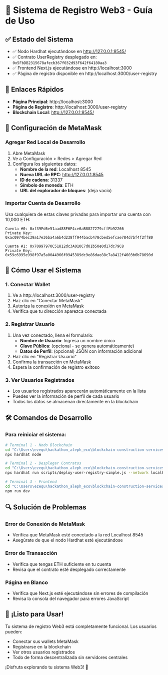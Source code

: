 # 🚀 Sistema de Registro Web3 - Guía de Uso

## ✅ Estado del Sistema
- ✅ Nodo Hardhat ejecutándose en http://127.0.0.1:8545/
- ✅ Contrato UserRegistry desplegado en: `0x5FbDB2315678afecb367f032d93F642f64180aa3`
- ✅ Frontend Next.js ejecutándose en http://localhost:3000
- ✅ Página de registro disponible en http://localhost:3000/user-registry

## 🔗 Enlaces Rápidos
- **Página Principal**: http://localhost:3000
- **Página de Registro**: http://localhost:3000/user-registry
- **Blockchain Local**: http://127.0.0.1:8545/

## 🦊 Configuración de MetaMask

### Agregar Red Local de Desarrollo
1. Abre MetaMask
2. Ve a Configuración > Redes > Agregar Red
3. Configura los siguientes datos:
   - **Nombre de la red**: Localhost 8545
   - **Nueva URL de RPC**: http://127.0.0.1:8545
   - **ID de cadena**: 31337
   - **Símbolo de moneda**: ETH
   - **URL del explorador de bloques**: (deja vacío)

### Importar Cuenta de Desarrollo
Usa cualquiera de estas claves privadas para importar una cuenta con 10,000 ETH:

```
Cuenta #0: 0xf39Fd6e51aad88F6F4ce6aB8827279cffFb92266
Private Key: 0xac0974bec39a17e36ba4a6b4d238ff944bacb478cbed5efcae784d7bf4f2ff80

Cuenta #1: 0x70997970C51812dc3A010C7d01b50e0d17dc79C8  
Private Key: 0x59c6995e998f97a5a0044966f0945389dc9e86dae88c7a8412f4603b6b78690d
```

## 🎯 Cómo Usar el Sistema

### 1. Conectar Wallet
1. Ve a http://localhost:3000/user-registry
2. Haz clic en "Conectar MetaMask"
3. Autoriza la conexión en MetaMask
4. Verifica que tu dirección aparezca conectada

### 2. Registrar Usuario
1. Una vez conectado, llena el formulario:
   - **Nombre de Usuario**: Ingresa un nombre único
   - **Clave Pública**: (opcional - se genera automáticamente)
   - **Datos de Perfil**: (opcional) JSON con información adicional
2. Haz clic en "Registrar Usuario"
3. Confirma la transacción en MetaMask
4. Espera la confirmación de registro exitoso

### 3. Ver Usuarios Registrados
- Los usuarios registrados aparecerán automáticamente en la lista
- Puedes ver la información de perfil de cada usuario
- Todos los datos se almacenan directamente en la blockchain

## 🛠️ Comandos de Desarrollo

### Para reiniciar el sistema:
```bash
# Terminal 1 - Nodo Blockchain
cd "C:\Users\ezequ\hackathon_aleph_eco\blockchain-construction-services"
npx hardhat node

# Terminal 2 - Desplegar Contratos
cd "C:\Users\ezequ\hackathon_aleph_eco\blockchain-construction-services"  
npx hardhat run scripts/deploy-user-registry-simple.js --network localhost

# Terminal 3 - Frontend
cd "C:\Users\ezequ\hackathon_aleph_eco\blockchain-construction-services"
npm run dev
```

## 🔍 Solución de Problemas

### Error de Conexión de MetaMask
- Verifica que MetaMask esté conectado a la red Localhost 8545
- Asegúrate de que el nodo Hardhat esté ejecutándose

### Error de Transacción
- Verifica que tengas ETH suficiente en tu cuenta
- Revisa que el contrato esté desplegado correctamente

### Página en Blanco
- Verifica que Next.js esté ejecutándose sin errores de compilación
- Revisa la consola del navegador para errores JavaScript

## 🎉 ¡Listo para Usar!

Tu sistema de registro Web3 está completamente funcional. Los usuarios pueden:
- Conectar sus wallets MetaMask
- Registrarse en la blockchain
- Ver otros usuarios registrados
- Todo de forma descentralizada sin servidores centrales

¡Disfruta explorando tu sistema Web3! 🚀
